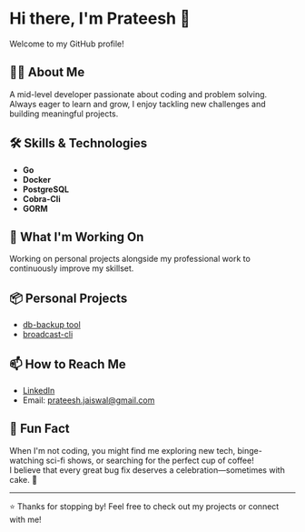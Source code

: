 # Hi there, I'm Prateesh 👋

Welcome to my GitHub profile!

## 🧑‍💻 About Me

A mid-level developer passionate about coding and problem solving.  
Always eager to learn and grow, I enjoy tackling new challenges and building meaningful projects.

## 🛠️ Skills & Technologies

- **Go**
- **Docker**
- **PostgreSQL**
- **Cobra-Cli**
- **GORM**

## 🚀 What I'm Working On

Working on personal projects alongside my professional work to continuously improve my skillset.

## 📦 Personal Projects

- [db-backup tool](https://github.com/Prateesh94/db-backup-tool)
- [broadcast-cli](https://github.com/Prateesh94/broadcast-cli)

## 📫 How to Reach Me

- [LinkedIn](https://linkedin.com/in/prateesh-jaiswal-24223541)
- Email: prateesh.jaiswal@gmail.com

## 🎉 Fun Fact

When I'm not coding, you might find me exploring new tech, binge-watching sci-fi shows, or searching for the perfect cup of coffee!  
I believe that every great bug fix deserves a celebration—sometimes with cake. 🍰

---

⭐️ Thanks for stopping by! Feel free to check out my projects or connect with me!
